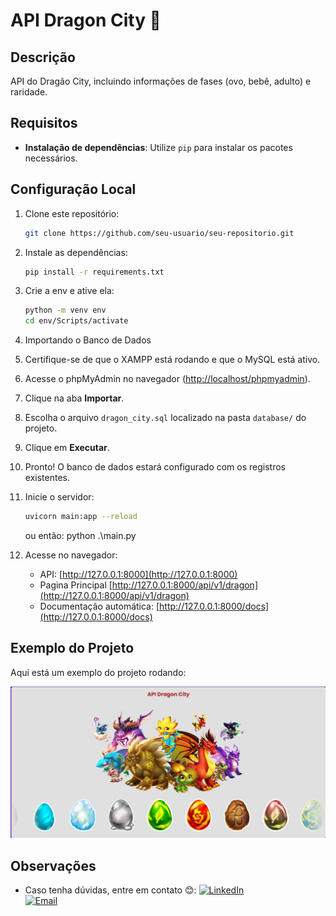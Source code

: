 # API Dragon City 🐉

## Descrição
API do Dragão City, incluindo informações de fases (ovo, bebê, adulto) e raridade.

## Requisitos
- **Instalação de dependências**: Utilize `pip` para instalar os pacotes necessários.

## Configuração Local
1. Clone este repositório:
    ```bash
    git clone https://github.com/seu-usuario/seu-repositorio.git
    ```

2. Instale as dependências:
    ```bash
    pip install -r requirements.txt
    ```

3. Crie a env e ative ela:
    ```bash
    python -m venv env
    cd env/Scripts/activate  
    ```

4. Importando o Banco de Dados
1. Certifique-se de que o XAMPP está rodando e que o MySQL está ativo.
2. Acesse o phpMyAdmin no navegador ([http://localhost/phpmyadmin](http://localhost/phpmyadmin)).
3. Clique na aba **Importar**.
4. Escolha o arquivo `dragon_city.sql` localizado na pasta `database/` do projeto.
5. Clique em **Executar**.
6. Pronto! O banco de dados estará configurado com os registros existentes.


5. Inicie o servidor:
    ```bash
    uvicorn main:app --reload
    ```
    ou então:
    python .\main.py

5. Acesse no navegador:
    - API: [http://127.0.0.1:8000](http://127.0.0.1:8000)
    - Pagina Principal [http://127.0.0.1:8000/api/v1/dragon](http://127.0.0.1:8000/api/v1/dragon)
    - Documentação automática: [http://127.0.0.1:8000/docs](http://127.0.0.1:8000/docs)


## Exemplo do Projeto
Aqui está um exemplo do projeto rodando:

![Projeto Rodando](assets/projeto-rodando.png)


## Observações
- Caso tenha dúvidas, entre em contato 😊: 
[![LinkedIn](https://img.shields.io/badge/-LinkedIn-%23FFC0CB)](https://www.linkedin.com/in/gabriela-alejandra-278b39355)      
[![Email](https://img.shields.io/badge/-Email-%23FF99CC)](mailto:gabrielasantos70707@gmail.com)


